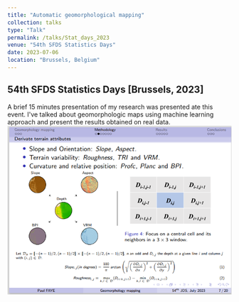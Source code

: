 ```yaml
---
title: "Automatic geomorphological mapping"
collection: talks
type: "Talk"
permalink: /talks/Stat_days_2023
venue: "54th SFDS Statistics Days"
date: 2023-07-06
location: "Brussels, Belgium"
---
```


## 54th SFDS Statistics Days [Brussels, 2023] 
A brief 15 minutes presentation of my research was presented ate this event. I've talked about geomorphologic maps using machine learning approach and present the results obtained
 on real data.
![JDS - 54](https://github.com/latsouckfaye/faye-paul.github.io/blob/master/images/JDS54.png?raw=true)

